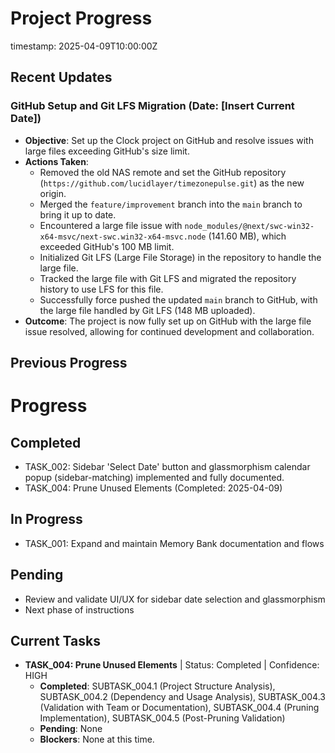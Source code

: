 # Project Progress

timestamp: 2025-04-09T10:00:00Z

## Recent Updates

### GitHub Setup and Git LFS Migration (Date: [Insert Current Date])

- **Objective**: Set up the Clock project on GitHub and resolve issues with large files exceeding GitHub's size limit.
- **Actions Taken**:
  - Removed the old NAS remote and set the GitHub repository (`https://github.com/lucidlayer/timezonepulse.git`) as the new origin.
  - Merged the `feature/improvement` branch into the `main` branch to bring it up to date.
  - Encountered a large file issue with `node_modules/@next/swc-win32-x64-msvc/next-swc.win32-x64-msvc.node` (141.60 MB), which exceeded GitHub's 100 MB limit.
  - Initialized Git LFS (Large File Storage) in the repository to handle the large file.
  - Tracked the large file with Git LFS and migrated the repository history to use LFS for this file.
  - Successfully force pushed the updated `main` branch to GitHub, with the large file handled by Git LFS (148 MB uploaded).
- **Outcome**: The project is now fully set up on GitHub with the large file issue resolved, allowing for continued development and collaboration.

## Previous Progress

# Progress

## Completed
- TASK_002: Sidebar 'Select Date' button and glassmorphism calendar popup (sidebar-matching) implemented and fully documented.
- TASK_004: Prune Unused Elements (Completed: 2025-04-09)

## In Progress
- TASK_001: Expand and maintain Memory Bank documentation and flows

## Pending
- Review and validate UI/UX for sidebar date selection and glassmorphism
- Next phase of instructions

## Current Tasks
- **TASK_004: Prune Unused Elements** | Status: Completed | Confidence: HIGH
  - **Completed**: SUBTASK_004.1 (Project Structure Analysis), SUBTASK_004.2 (Dependency and Usage Analysis), SUBTASK_004.3 (Validation with Team or Documentation), SUBTASK_004.4 (Pruning Implementation), SUBTASK_004.5 (Post-Pruning Validation)
  - **Pending**: None
  - **Blockers**: None at this time. 